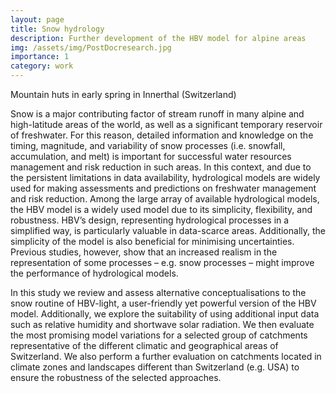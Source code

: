 ```yaml
---
layout: page
title: Snow hydrology
description: Further development of the HBV model for alpine areas
img: /assets/img/PostDocresearch.jpg
importance: 1
category: work
---
```


<div class="row">
    <div class="col-sm mt-3 mt-md-0">
        <img class="img-fluid rounded z-depth-1" src="{{ '/assets/img/PostDocresearch.jpg' | relative_url }}" alt="" title="example image"/>
    </div>
</div>
<div class="caption">
    Mountain huts in early spring in Innerthal (Switzerland)
</div>

Snow is a major contributing factor of stream runoff in many alpine and high-latitude areas of the world, as well as a significant temporary reservoir of freshwater. For this reason, detailed information and knowledge on the timing, magnitude, and variability of snow processes (i.e. snowfall, accumulation, and melt) is important for successful water resources management and risk reduction in such areas. In this context, and due to the persistent limitations in data availability, hydrological models are widely used for making assessments and predictions on freshwater management and risk reduction. Among the large array of available hydrological models, the HBV model is a widely used model due to its simplicity, flexibility, and robustness. HBV’s design, representing hydrological processes in a simplified way, is particularly valuable in data-scarce areas. Additionally, the simplicity of the model is also beneficial for minimising uncertainties. Previous studies, however, show that an increased realism in the representation of some processes – e.g. snow processes – might improve the performance of hydrological models.

In this study we review and assess alternative conceptualisations to the snow routine of HBV-light, a user-friendly yet powerful version of the HBV model. Additionally, we explore the suitability of using additional input data such as relative humidity and shortwave solar radiation. We then evaluate the most promising model variations for a selected group of catchments representative of the different climatic and geographical areas of Switzerland. We also perform a further evaluation on catchments located in climate zones and landscapes different than Switzerland (e.g. USA) to ensure the robustness of the selected approaches.